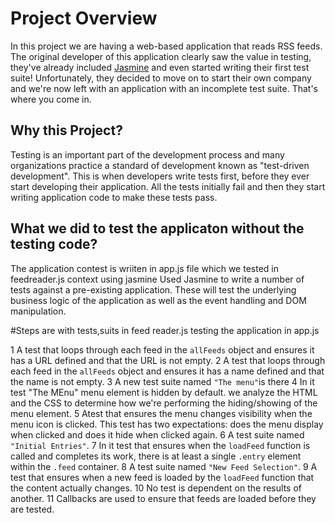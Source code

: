 # Project Overview

In this project we are having a web-based application that reads RSS feeds. The original developer of this application clearly saw the value in testing, they've already included [Jasmine](http://jasmine.github.io/) and even started writing their first test suite! Unfortunately, they decided to move on to start their own company and we're now left with an application with an incomplete test suite. That's where you come in.


## Why this Project?

Testing is an important part of the development process and many organizations practice a standard of development known as "test-driven development". This is when developers write tests first, before they ever start developing their application. All the tests initially fail and then they start writing application code to make these tests pass.

## What we did to test the applicaton without the testing code?

The application contest is wriiten in app.js file which we tested in feedreader.js context using jasmine
Used Jasmine to write a number of tests against a pre-existing application. These will test the underlying business logic of the application as well as the event handling and DOM manipulation.

#Steps  are with tests,suits in feed reader.js testing the application in app.js

1 A test that loops through each feed in the `allFeeds` object and ensures it has a URL defined and that the URL is not empty.
2 A test that loops through each feed in the `allFeeds` object and ensures it has a name defined and that the name is not empty.
3 A new test suite named `"The menu"`is there
4 In it test "The MEnu" menu element is hidden by default. we analyze the HTML and the CSS to determine how we're performing the hiding/showing of the menu element.
5 Atest that ensures the menu changes visibility when the menu icon is clicked. This test has two expectations: does the menu display when clicked and does it hide when clicked again.
6 A test suite named `"Initial Entries"`.
7 In it test that ensures when the `loadFeed` function is called and completes its work, there is at least a single `.entry` element within the `.feed` container.
8 A test suite named `"New Feed Selection"`.
9 A test that ensures when a new feed is loaded by the `loadFeed` function that the content actually changes.
10  No test is dependent on the results of another.
11 Callbacks are used to ensure that feeds are loaded before they are tested.
